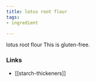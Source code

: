 ```yaml
---
title: lotus root flour
tags:
- ingredient

---
```

lotus root flour This is gluten-free.

### Links

* [[starch-thickeners]]
